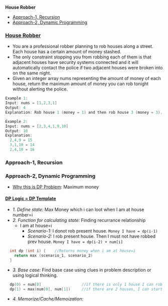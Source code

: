 **House Robber**
- [Approach-1, Recursion](#a1)
- [Approach-2, Dynamic Programming](#a2)

### [House Robber](https://leetcode.com/problems/house-robber/)
- You are a professional robber planning to rob houses along a street. Each house has a certain amount of money stashed.
- The only constraint stopping you from robbing each of them is that adjacent houses have security systems connected and it will automatically contact the police if two adjacent houses were broken into on the same night.
- Given an integer array nums representing the amount of money of each house, return the maximum amount of money you can rob tonight without alerting the police.
```c
Example 1:
Input: nums = [1,2,3,1]
Output: 4
Explanation: Rob house 1 (money = 1) and then rob house 3 (money = 3).

Example 2:
Input: nums = [2,3,4,1,9,10]
Output: 16
Explanation: 
  2,4,9 = 15
  3,1,10 = 14
  2,4,10 = 16
```

<a name=a1></a>
### Approach-1, Recursion


<a name=a2></a>
### Approach-2, Dynamic Programming
- [Why this is DP Problem](/DS_Questions/Algorithms/Dynamic_Programming#i): Maximum money

#### [DP Logic = DP Template](/DS_Questions/Algorithms/Dynamic_Programming#tem)
- _1. Define state:_ Max Money which i can loot when I am at house number=i
- _2. Function for calculating state:_ Finding recurrance relationship
  - I am at house=i
    - _Scenario-1:_ I donot rob present house. `Money I have = dp(i-1)`
    - _Scenario-2:_ I rob present house. Then I must not have robbed prev house. `Money I have = dp(i-2) + num[i]`
```c
  int dp (int i) {    //Returns money when i am at house=i
    return max (scenario_1, scenario_2)
  }
```
- _3. Base case:_ Find base case using clues in problem description or using logical thinking.
```c
  dp(0) = num[0]                  //if there is only 1 house I can rob that only
  dp(1) = max(num[0], num[1])     //if there are 2 houses, I can start with max of 2
```
- _4. Memorize/Cache/Memoization:_
